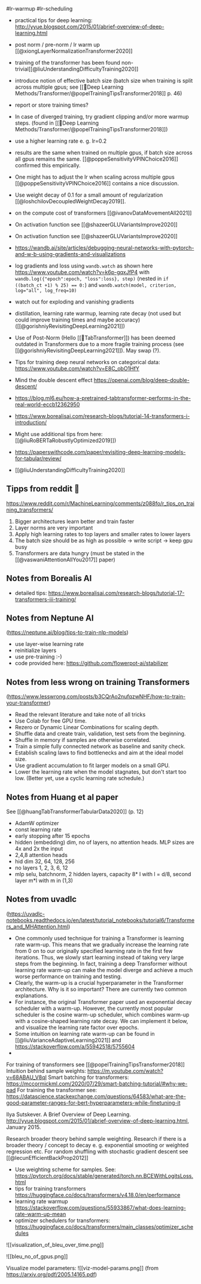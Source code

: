 #lr-warmup #lr-scheduling 

- practical tips for deep learning: http://yyue.blogspot.com/2015/01/abrief-overview-of-deep-learning.html
- post norm / pre-norm / lr warm up [[@xiongLayerNormalizationTransformer2020]]

- training of the transformer has been found non-trivial[[@liuUnderstandingDifficultyTraining2020]]
- introduce notion of effective batch size (batch size when training is split across multiple gpus; see [[🧠Deep Learning Methods/Transformer/@popelTrainingTipsTransformer2018]] p. 46)
- report or store training times?
- In case of diverged training, try gradient clipping and/or more warmup steps. (found in [[🧠Deep Learning Methods/Transformer/@popelTrainingTipsTransformer2018]])
- use a higher learning rate e. g. lr=0.2
- results are the same when trained on multiple gpus, if batch size across all gpus remains the same. [[@poppeSensitivityVPINChoice2016]] confirmed this empirically.
- One might has to adjust the lr when scaling across multiple gpus [[@poppeSensitivityVPINChoice2016]] contains a nice discussion.
- Use weight decay of 0.1 for a small amount of regularization [[@loshchilovDecoupledWeightDecay2019]].
- on the compute cost of transformers [[@ivanovDataMovementAll2021]]

- On activation function see [[@shazeerGLUVariantsImprove2020]]


- On activation function see [[@shazeerGLUVariantsImprove2020]]

-  https://wandb.ai/site/articles/debugging-neural-networks-with-pytorch-and-w-b-using-gradients-and-visualizations

- log gradients and loss using `wandb.watch` as shown here https://www.youtube.com/watch?v=k6p-gqxJfP4 with `wandb.log({"epoch":epoch, "loss":loss}, step)` (nested in `if ((batch_ct +1) % 25) == 0:`) and `wandb.watch(model, criterion, log="all", log_freq=10)`
- watch out for exploding and vanishing gradients
- distillation, learning rate warmup, learning rate decay (not used but could improve training times and maybe accuracy) ([[@gorishniyRevisitingDeepLearning2021]])
- Use of Post-Norm (Hello [[🤖TabTransformer]]) has been deemed outdated in Transformers due to a more fragile training process (see [[@gorishniyRevisitingDeepLearning2021]]). May swap (?).
- Tips for training deep neural networks on categorical data: https://www.youtube.com/watch?v=E8C_obO1HfY 
- Mind the double descent effect https://openai.com/blog/deep-double-descent/
- https://blog.ml6.eu/how-a-pretrained-tabtransformer-performs-in-the-real-world-eccb12362950
- https://www.borealisai.com/research-blogs/tutorial-14-transformers-i-introduction/
- Might use additional tips from here: [[@liuRoBERTaRobustlyOptimized2019]])
- https://paperswithcode.com/paper/revisiting-deep-learning-models-for-tabular/review/
- [[@liuUnderstandingDifficultyTraining2020]]

## Tipps from reddit 🤖
https://www.reddit.com/r/MachineLearning/comments/z088fo/r_tips_on_training_transformers/
1.  Bigger architectures learn better and train faster
2.  Layer norms are very important
3.  Apply high learning rates to top layers and smaller rates to lower layers
4.  The batch size should be as high as possible -> write script -> keep gpu busy
5. Transformers are data hungry (must be stated in the [[@vaswaniAttentionAllYou2017]] paper)

## Notes from Borealis AI
- detailed tips: https://www.borealisai.com/research-blogs/tutorial-17-transformers-iii-training/

## Notes from Neptune AI
(https://neptune.ai/blog/tips-to-train-nlp-models)
- use layer-wise learning rate
- reinitialize layers
- use pre-training :-)
- code provided here: https://github.com/flowerpot-ai/stabilizer

## Notes from less wrong on training Transformers
(https://www.lesswrong.com/posts/b3CQrAo2nufqzwNHF/how-to-train-your-transformer)
-   Read the relevant literature and take note of all tricks
-   Use Colab for free GPU time.
-   Rezero or Dynamic Linear Combinations for scaling depth.
-   Shuffle data and create train, validation, test sets from the beginning.
-   Shuffle in memory if samples are otherwise correlated.
-   Train a simple fully connected network as baseline and sanity check.
-   Establish scaling laws to find bottlenecks and aim at the ideal model size.
-   Use gradient accumulation to fit larger models on a small GPU.
-   Lower the learning rate when the model stagnates, but don't start too low. (Better yet, use a cyclic learning rate schedule.)


## Notes from Huang et al paper
See [[@huangTabTransformerTabularData2020]] (p. 12)
- AdamW optimizer
- const learning rate
- early stopping after 15 epochs
- hidden (embedding) dim, no of layers, no attention heads. MLP sizes are 4x and 2x the input
- 2,4,8 attention heads
- hid dim 32, 64, 128, 256
- no layers 1, 2, 3, 6, 12
- mlp selu, batchnorm, 2 hidden layers, capacity 8* l with l = d/8, second layer m*l with m in (1,3)

## Notes from uvadlc
(https://uvadlc-notebooks.readthedocs.io/en/latest/tutorial_notebooks/tutorial6/Transformers_and_MHAttention.html)

- One commonly used technique for training a Transformer is learning rate warm-up. This means that we gradually increase the learning rate from 0 on to our originally specified learning rate in the first few iterations. Thus, we slowly start learning instead of taking very large steps from the beginning. In fact, training a deep Transformer without learning rate warm-up can make the model diverge and achieve a much worse performance on training and testing.
- Clearly, the warm-up is a crucial hyperparameter in the Transformer architecture. Why is it so important? There are currently two common explanations.
- For instance, the original Transformer paper used an exponential decay scheduler with a warm-up. However, the currently most popular scheduler is the cosine warm-up scheduler, which combines warm-up with a cosine-shaped learning rate decay. We can implement it below, and visualize the learning rate factor over epochs.
- Some intuition on learning rate warm-up can be found in [[@liuVarianceAdaptiveLearning2021]] and https://stackoverflow.com/a/55942518/5755604
- 




For training of transformers see [[@popelTrainingTipsTransformer2018]]
Intuition behind sample weights: https://m.youtube.com/watch?v=68ABAU_V8qI
Smart batching for transformers: https://mccormickml.com/2020/07/29/smart-batching-tutorial/#why-we-pad
For training the transformer see: https://datascience.stackexchange.com/questions/64583/what-are-the-good-parameter-ranges-for-bert-hyperparameters-while-finetuning-it


Ilya Sutskever. A Brief Overview of Deep Learning. http://yyue.blogspot.com/2015/01/abrief-overview-of-deep-learning.html, January 2015.

Research broader theory behind sample weighting. Research if there is a broader theory / concept to decay e. g. exponential smooting or weighted regression etc.
For random shuffling with stochastic gradient descent see [[@lecunEfficientBackProp2012]]

- Use weighting scheme for samples. See: https://pytorch.org/docs/stable/generated/torch.nn.BCEWithLogitsLoss.html
- tips for training transformers https://huggingface.co/docs/transformers/v4.18.0/en/performance
- learning rate warmup https://stackoverflow.com/questions/55933867/what-does-learning-rate-warm-up-mean
- optimizer schedulers for transformers: https://huggingface.co/docs/transformers/main_classes/optimizer_schedules


![[visualization_of_bleu_over_time.png]]

![[bleu_no_of_gpus.png]]

Visualize model parameters:
![[viz-model-params.png]]
(from https://arxiv.org/pdf/2005.14165.pdf)

